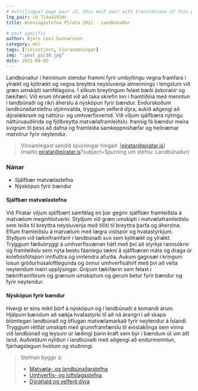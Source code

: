 ```yaml
---
# multilingual page pair id, this must pair with translations of this page. (This name must be unique)
lng_pair: id_714a4192dc
title: Kosningastefna Pírata 2021 - Landbúnaður

# post specific
author: Björn Leví Gunnarsson
category: mbl
tags: [rikisstjorn, kjarasamningar]
img: ":post_pic10.jpg"
date: 2021-08-05
---
```


Landbúnaður í heiminum stendur frammi fyrir umbyltingu vegna framfara í ylrækt og kjötrækt og vegna breyttra neysluvenja almennings í tengslum við græn umskipti samfélagsins. Í slíkum breytingum felast bæði áskoranir og tækifæri. Við erum óhrædd við að taka skrefin inn í framtíðina með menntun í landbúnaði og ríkri áherslu á nýsköpun fyrir bændur. Endurskoðum landbúnaðarstefnu stjórnvalda, tryggjum velferð dýra, aukið aðgengi að dýralæknum og náttúru- og umhverfisvernd. Við viljum sjálfbæra nýtingu náttúruauðlinda og fjölbreytta matvælaframleiðslu. Þannig fá bændur meira svigrúm til þess að dafna og framleiða samkeppnishæfar og heilnæmar matvörur fyrir neytendur.

> Vinsamlegast sendið spurningar hingað: [piratar@piratar.is](mailto:piratar@piratar.is?subject=Spurning um stefnu: Landbúnaður)

### Nánar 
- Sjálfbær matvælastefna 
- Nýsköpun fyrir bændur

#### Sjálfbær matvælastefna 
Við Píratar viljum sjálfbært samfélag en þar gegnir sjálfbær framleiðsla á matvælum meginhlutverki. Styðjum við græn umskipti í matvælaframleiðslu sem leiða til breyttra neysluvenja með tilliti til breyttra þarfa og áherslna. Eflum framleiðslu á matvælum með lægra vistspor og hvatastyrkjum. Styðjum við tækniframfarir í landbúnaði svo sem kjötrækt og ylrækt. Tryggjum fæðuöryggi á umhverfisvænan hátt með því að styrkja rannsóknir og framleiðslu sem nýta bestu fáanlegu tækni á sjálfbæran máta og draga úr kolefnisfótspori innfluttra og innlendra afurða. Aukum gagnsæi í kringum losun gróðurhúsalofttegunda og önnur umhverfisáhrif með því að veita neytendum meiri upplýsingar. Grípum tækifærin sem felast í tækniframförum og grænum umskiptum og gerum betur fyrir bændur og fyrir neytendur.

#### Nýsköpun fyrir bændur 
Hvergi er eins mikil þörf á nýsköpun og í landbúnaði á komandi árum. Hjálpum bændum að sækja hvatastyrki til að ná árangri í að skapa blómlegan landbúnað og öflugan matvælamarkað fyrir neytendur á Íslandi. Tryggjum réttlát umskipti með grunnframfærslu til einstaklinga sem vinna við landbúnað og leysum úr læðingi þann kraft sem býr í bændum út um allt land. Auðveldum nýliðun í landbúnaði með aðgengi að endurmenntun, fjárhagslegum hvötum og stuðningi.

> Stefnan byggir á: 
> - [Matvæla- og landbúnaðarstefna](https://x.piratar.is/polity/1/document/456/)
> - [Umhverfis- og loftslagsstefna](https://x.piratar.is/polity/1/document/489/)
> - [Dýrahald og velferð dýra](https://x.piratar.is/polity/1/document/44/)